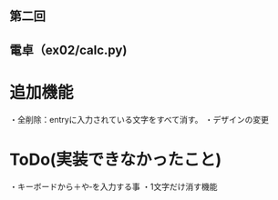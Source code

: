 ## 第二回

## 電卓（ex02/calc.py)
# 追加機能
・全削除：entryに入力されている文字をすべて消す。
・デザインの変更
# ToDo(実装できなかったこと)
・キーボードから＋や‐を入力する事
・1文字だけ消す機能

